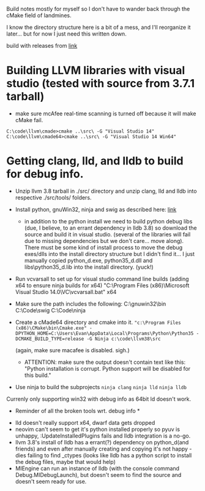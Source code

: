 Build notes mostly for myself so I don't have to wander back through the cMake field of landmines.

I know the directory structure here is a bit of a mess, and I'll reorganize it later... but for now I just need this written down.

build with releases from [link](http://llvm.org/releases/download.html)

<h1>Building LLVM libraries with visual studio (tested with source from 3.7.1 tarball)</h1>

* make sure mcAfee real-time scanning is turned off because it will make cMake fail. 

`C:\code\llvm\cmade>cmake ..\src\ -G "Visual Studio 14"`
`C:\code\llvm\cmade64>cmake ..\src\ -G "Visual Studio 14 Win64"`



<h1>Getting clang, lld, and lldb to build for debug info.</h1>

* Unzip llvm 3.8 tarball in ./src/ directory and unzip clang, lld and lldb into respective ./src/tools/ folders. 

* Install python, gnuWin32, ninja and swig as described here: [link](http://lldb.llvm.org/build.html)

	- in addition to the python install we need to build python debug libs (due, I believe, to an errant dependency in lldb 3.8) so download the source and build it in visual studio. (several of the libraries will fail due to missing dependencies but we don't care... move along). There must be some kind of install process to move the debug exes/dlls into the install directory structure but I didn't find it... I just manually copied python_d.exe, python35_d.dll and libs\python35_d.lib into the install directory. (yuck!)

* Run vcvarsall to set up for visual studio command line builds (adding x64 to ensure ninja builds for x64)
	"C:\Program Files (x86)\Microsoft Visual Studio 14.0\VC\vcvarsall.bat" x64

* Make sure the path includes the following:
	C:\gnuwin32\bin
	C:\Code\swig
	C:\Code\ninja

* Create a cMade64 directory and cmake into it.
	`"c:\Program Files (x86)\CMake\bin\Cmake.exe" -DPYTHON_HOME=C:\Users\Evan\AppData\Local\Programs\Python\Python35 -DCMAKE_BUILD_TYPE=release -G Ninja c:\code\llvm38\src`

	(again, make sure macafee is disabled. sigh.)

	- ATTENTION: make sure the output doesn't contain text like this:
		"Python installation is corrupt. Python support will be disabled for this build."

* Use ninja to build the subprojects
	`ninja clang`
	`ninja lld`
	`ninja lldb`

Currenly only supporting win32  with debug info as 64bit ld doesn't work.

* Reminder of all the broken tools wrt. debug info *
- lld doesn't really support x64, dwarf data gets dropped
- neovim can't seem to get it's python installed properly so pyuv is unhappy, :UpdateInstalledPlugins fails and lldb integration is a no-go.
- llvm 3.8's install of lldb has a errant(?) dependency on python_d(and friends) and even after manually creating and copying it's not happy - dies failing to find _ctypes (looks like lldb has a python script to install the debug files, maybe that would help)
- MIEngine can run an instance of lldb (with the console command Debug.MIDebugLaunch), but doesn't seem to find the source and doesn't seem ready for use.